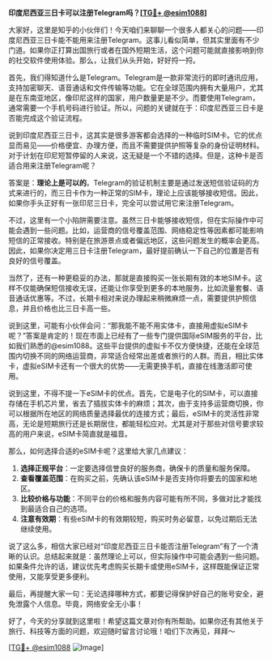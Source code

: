 **印度尼西亚三日卡可以注册Telegram吗？[[TG💪+ @esim1088](https://t.me/s/esim1088)]**

大家好，这里是知乎的小伙伴们！今天咱们来聊聊一个很多人都关心的问题——印度尼西亚三日卡能不能用来注册Telegram。这事儿看似简单，但其实里面有不少门道。如果你正打算出国旅行或者在国外短期生活，这个问题可能就直接影响到你的社交软件使用体验。那么，让我们从头开始，好好捋一捋。

首先，我们得知道什么是Telegram。Telegram是一款非常流行的即时通讯应用，支持加密聊天、语音通话和文件传输等功能。它在全球范围内拥有大量用户，尤其是在东南亚地区，像印尼这样的国家，用户数量更是不少。而要使用Telegram，通常需要一个手机号码进行验证。所以，问题的关键就在于：印度尼西亚三日卡是否能完成这个验证流程。

说到印度尼西亚三日卡，这其实是很多游客都会选择的一种临时SIM卡。它的优点显而易见——价格便宜、办理方便，而且不需要提供护照等复杂的身份证明材料。对于计划在印尼短暂停留的人来说，这无疑是一个不错的选择。但是，这种卡是否适合用来注册Telegram呢？

答案是：**理论上是可以的**。Telegram的验证机制主要是通过发送短信验证码的方式来进行的，而三日卡作为一种正常的SIM卡，理论上应该能够接收短信。因此，如果你手头正好有一张印尼三日卡，完全可以尝试用它来注册Telegram。

不过，这里有一个小陷阱需要注意。虽然三日卡能够接收短信，但在实际操作中可能会遇到一些问题。比如，运营商的信号覆盖范围、网络稳定性等因素都可能影响短信的正常接收。特别是在旅游景点或者偏远地区，这些问题发生的概率会更高。因此，如果你决定用三日卡注册Telegram，最好提前确认一下自己的位置是否有良好的信号覆盖。

当然了，还有一种更稳妥的办法，那就是直接购买一张长期有效的本地SIM卡。这样不仅能确保短信接收无误，还能让你享受到更多的本地服务，比如流量套餐、语音通话优惠等。不过，长期卡相对来说办理起来稍微麻烦一点，需要提供护照信息，并且价格也比三日卡高一些。

说到这里，可能有小伙伴会问：“那我能不能不用实体卡，直接用虚拟eSIM卡呢？”答案是肯定的！现在市面上已经有了一些专门提供国际eSIM服务的平台，比如我们熟悉的@esim1088。这些平台提供的虚拟卡不仅方便快捷，还能在全球范围内切换不同的网络运营商，非常适合经常出差或者旅行的人群。而且，相比实体卡，虚拟eSIM卡还有一个很大的优势——无需更换手机，直接在线激活即可使用。

说到这里，不得不提一下eSIM卡的优点。首先，它是电子化的SIM卡，可以直接存储在手机芯片里，省去了插拔实体卡的麻烦；其次，由于支持多运营商切换，你可以根据所在地区的网络质量选择最优的连接方式；最后，eSIM卡的灵活性非常高，无论是短期旅行还是长期居住，都能轻松应对。尤其是对于那些对信号要求较高的用户来说，eSIM卡简直就是福音。

那么，如何选择合适的eSIM卡呢？这里给大家几点建议：

1. **选择正规平台**：一定要选择信誉良好的服务商，确保卡的质量和服务保障。
2. **查看覆盖范围**：在购买之前，先确认该eSIM卡是否支持你将要去的国家和地区。
3. **比较价格与功能**：不同平台的价格和服务内容可能有所不同，多做对比才能找到最适合自己的选项。
4. **注意有效期**：有些eSIM卡的有效期较短，购买时务必留意，以免过期后无法继续使用。

说了这么多，相信大家已经对“印度尼西亚三日卡能否注册Telegram”有了一个清晰的认识。总结起来就是：虽然理论上可以，但实际操作中可能会遇到一些问题。如果条件允许的话，建议优先考虑购买长期卡或使用eSIM卡，这样既能保证正常使用，又能享受更多便利。

最后，再提醒大家一句：无论选择哪种方式，都要记得保护好自己的账号安全，避免泄露个人信息。毕竟，网络安全无小事！

好了，今天的分享就到这里啦！希望这篇文章对你有所帮助。如果你还有其他关于旅行、科技等方面的问题，欢迎随时留言讨论哦！咱们下次再见，拜拜～

[[TG💪+ @esim1088](https://t.me/s/esim1088) ![Image](https://i.postimg.cc/4NQfJmqS/Snipaste-2025-05-13-00-14-12.png)]